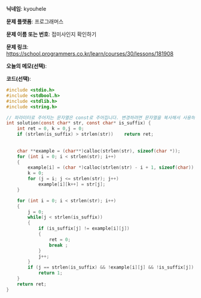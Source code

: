 **닉네임**: kyouhele

**문제 플랫폼**: 프로그래머스

**문제 이름 또는 번호**: 접미사인지 확인하기

**문제 링크**: https://school.programmers.co.kr/learn/courses/30/lessons/181908

**오늘의 메모(선택)**: 

**코드(선택)**:

```c
#include <stdio.h>
#include <stdbool.h>
#include <stdlib.h>
#include <string.h>

// 파라미터로 주어지는 문자열은 const로 주어집니다. 변경하려면 문자열을 복사해서 사용하세요.
int solution(const char* str, const char* is_suffix) {
    int ret = 0, k = 0,j = 0;
    if (strlen(is_suffix) > strlen(str))    return ret;
        
        
    char **example = (char**)calloc(strlen(str), sizeof(char *));
    for (int i = 0; i < strlen(str); i++)
    {
        example[i] = (char *)calloc(strlen(str) - i + 1, sizeof(char));
        k = 0;
        for (j = i; j <= strlen(str); j++)
            example[i][k++] = str[j];
    }

    for (int i = 0; i < strlen(str); i++)
    {
        j = 0;
        while(j < strlen(is_suffix))
        {
            if (is_suffix[j] != example[i][j])
            {   
                ret = 0;
                break ;
            }
            j++;
        }
        if (j == strlen(is_suffix) && !example[i][j] && !is_suffix[j])
            return 1;
    }
    return ret;
}

```

